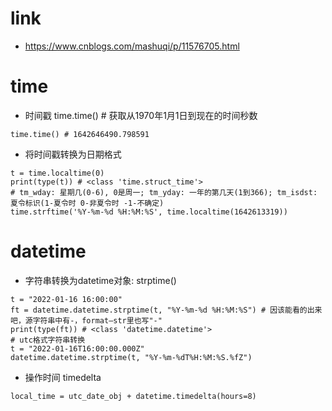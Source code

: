 # link
- https://www.cnblogs.com/mashuqi/p/11576705.html
# time
- 时间戳 time.time() # 获取从1970年1月1日到现在的时间秒数
```
time.time() # 1642646490.798591
```
- 将时间戳转换为日期格式
```
t = time.localtime(0)
print(type(t)) # <class 'time.struct_time'>
# tm_wday: 星期几(0-6), 0是周一; tm_yday: 一年的第几天(1到366); tm_isdst: 夏令标识(1-夏令时 0-非夏令时 -1-不确定)
time.strftime('%Y-%m-%d %H:%M:%S', time.localtime(1642613319))
```

# datetime
- 字符串转换为datetime对象: strptime()
```
t = "2022-01-16 16:00:00"
ft = datetime.datetime.strptime(t, "%Y-%m-%d %H:%M:%S") # 因该能看的出来吧，源字符串中有-，format—str里也写"-"
print(type(ft)) # <class 'datetime.datetime'>
# utc格式字符串转换
t = "2022-01-16T16:00:00.000Z"
datetime.datetime.strptime(t, "%Y-%m-%dT%H:%M:%S.%fZ")
```
- 操作时间 timedelta 
```
local_time = utc_date_obj + datetime.timedelta(hours=8)
```
